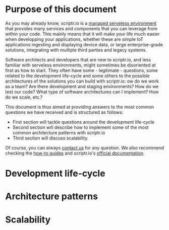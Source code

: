 # Purpose of this document

As you may already know, scriptr.io is a [managed serveless environment](../whatis/whatis_scriptr.md) that provides many services and components that you can leverage from within your code. This mainly means that it will make your life much easier when developping your applications, whether these are simple IoT applications ingesting and displaying device data, or large enterprise-grade solutions, integrating with multiple third parties and legacy systems.

Software architects and developers that are new to scriptr.io, and less familiar with serveless environments, might sometimes be disoriented at first as how to start. They often have some - legitimate - questions, some related to the development life-cycle and some others to the possible architectures of the solutions you can build with scriptr.io: ow do we work as a team? Are there development and staging environments? How do we test our code? What type of software architectures can I implement? How do we scale, etc.?

This document is thus aimed at providing answers to the most common questions we have received and is structured as follows: 

- First section will tackle questions around the development life-cycle
- Second section will describe how to implement some of the most common architecture patterns with scriptr.io
- Third section will discuss scalability.

Of course, you can always [contact us](mailto:support@scriptr.io) for any question. We also recommend checking the [how-to guides](https://github.com/scriptrdotio/howto/blob/master/README.md#how-to) and scriptr.io's [official documentation](https://www.scriptr.io/documentation).

# Development life-cycle
# Architecture patterns
# Scalability
